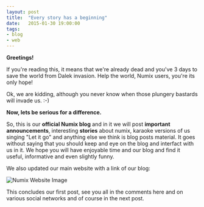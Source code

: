 ```yaml
---
layout: post
title:  "Every story has a beginning"
date:   2015-01-30 19:00:00
tags:
- blog
- web
---
```

**Greetings!**

If you're reading this, it means that we're already dead and you've 3 days to save the world from Dalek invasion. Help the world, Numix users, you're its only hope! 

Ok, we are kidding, although you never know when those plungery bastards will invade us. :-)

**Now, lets be serious for a difference.**

So, this is our **official Numix blog** and in it we will post **important announcements**, interesting **stories** about numix, karaoke versions of us singing "Let it go" and anything else we think is blog posts material. It goes without saying that you should keep and eye on the blog and interfact with us in it.
We hope you will have enjoyable time and our blog and find it useful, informative and even slightly funny.

We also updated our main website with a link of our blog:

![Numix Website Image](http://numixproject.github.io/blog/res/blog/20150130/01.png)

This concludes our first post, see you all in the comments here and on various social networks and of course in the next post.